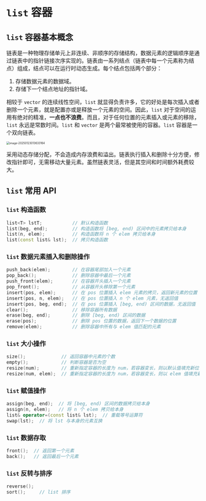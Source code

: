 # `list` 容器

## `list` 容器基本概念

链表是一种物理存储单元上非连续、非顺序的存储结构，数据元素的逻辑顺序是通过链表中的指针链接次序实现的。链表由一系列结点（链表中每一个元素称为结点）组成，结点可以在运行时动态生成。每个结点包括两个部分：

1. 存储数据元素的数据域。
2. 存储下一个结点地址的指针域。

相较于 `vector` 的连续线性空间，`list` 就显得负责许多，它的好处是每次插入或者删除一个元素，就是配置亦或是释放一个元素的空间。因此，`list` 对于空间的运用有绝对的精准，**一点也不浪费**。而且，对于任何位置的元素插入或元素的移除，`list` 永远是常数时间。`list` 和 `vector` 是两个最常被使用的容器。`list` 容器是一个双向链表。

<img src="https://leafalice-image.oss-cn-hangzhou.aliyuncs.com/img/image-20250123013633164.png" alt="image-20250123013633164" style="zoom: 50%;" />

采用动态存储分配，不会造成内存浪费和溢出。链表执行插入和删除十分方便，修改指针即可，无需移动大量元素。虽然链表灵活，但是其空间和时间额外耗费较大。

## `list` 常用 API

### `list` 构造函数

```c++
list<T> lstT;           // 默认构造函数
list(beg, end);         // 构造函数将 [beg, end) 区间中的元素拷贝给本身
list(n, elem);          // 构造函数将 n 个 elem 拷贝给本身
list(const list& lst);  // 拷贝构造函数
```

### `list` 数据元素插入和删除操作

```c++
push_back(elem);        // 在容器尾部加入一个元素
pop_back();             // 删除容器中最后一个元素
push_front(elem);       // 在容器开头插入一个元素
pop_front();            // 从容器开头移除第一个元素
insert(pos, elem);      // 在 pos 位置插入 elem 元素的拷贝，返回新元素的位置
insert(pos, n, elem);   // 在 pos 位置插入 n 个 elem 元素，无返回值
insert(pos, beg, end);  // 在 pos 位置插入 [beg, end) 区间的数据，无返回值
clear();                // 移除容器所有数据
erase(beg, end);        // 删除 [beg, end) 区间的数据
erase(pos);             // 删除 pos 位置的数据，返回下一个数据的位置  
remove(elem);           // 删除容器中所有与 elem 值匹配的元素
```

### `list` 大小操作

```c++
size();             // 返回容器中元素的个数
empty();            // 判断容器是否为空
resize(num);        // 重新指定容器的长度为 num，若容器变长，则以默认值填充新位置，如果容器变短，则末尾超出容器长度的元素被删除
resize(num, elem);  // 重新指定容器的长度为 num，若容器变长，则以 elem 值填充新位置，如果容器变短，则末尾超出容器长度的元素被删除
```

### `list` 赋值操作

```cpp
assign(beg, end);  // 将 [beg, end) 区间的数据拷贝给本身
assign(n, elem);   // 将 n 个 elem 拷贝给本身
list& operator=(const list& lst);  // 重载等号运算符
swap(lst);  // 将 lst 与本身的元素互换
```

### `list` 数据存取

```c++
front();  // 返回第一个元素
back();   // 返回最后一个元素
```

### `list` 反转与排序

```cpp
reverse();
sort();     // list 排序
```

